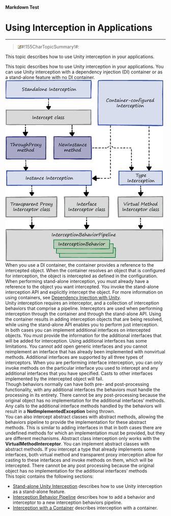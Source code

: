 ﻿---
Source File Name: 75-Interception.docx
AssetID: 67c6df4d-4c1b-4020-82c8-f2cf87defbc2
Title: Using Interception in Applications
Order In ToC: 2\5
Output Filename: 2\5_Using Interception in Applications.markdown
---

#### Markdown Test ####
# Using Interception in Applications #
----------


> ![](../images/note.gif)#!155CharTopicSummary!#:
> 
This topic describes how to use Unity interception in your applications.

This topic describes how to use Unity interception in your applications. You can use Unity interception with a dependency injection (DI) container or as a stand-alone feature with no DI container.   
![](../images/3397ADBCC9BA37E1603B111630672796.png)  
When you use a DI container, the container provides a reference to the intercepted object. When the container resolves an object that is configured for interception, the object is intercepted as defined in the configuration. When performing stand-alone interception, you must already have a reference to the object you want intercepted. You invoke the stand-alone interception API and explicitly intercept the object. For more information on using containers, see [Dependency Injection with Unity](http://msdn.microsoft.com/library/16137689-c8fb-46b0-87f5-7f975241832f).  
Unity interception requires an interceptor, and a collection of interception behaviors that comprise a pipeline. Interceptors are used when performing interception through the container and through the stand-alone API. Using the container results in adding interception objects that are being resolved, while using the stand-alone API enables you to perform just interception.   
In both cases you can implement additional interfaces on intercepted objects. You must provide the information for the additional interfaces that will be added for interception. Using additional interfaces has some limitations. You cannot add open generic interfaces and you cannot reimplement an interface that has already been implemented with nonvirtual methods. Additional interfaces are supported by all three types of interceptors. When you are performing interface interception, you can only invoke methods on the particular interface you used to intercept and any additional interfaces that you have specified. Casts to other interfaces implemented by the intercepted object will fail.  
Though behaviors normally can have both pre- and post-processing functionality, with any additional interfaces the behaviors must handle the processing in its entirety. There cannot be any post-processing because the original object has no implementation for the additional interfaces’ methods. Any calls to the additional interface methods handled by the behaviors will result in a **NotImplementedException** being thrown.  
You can also intercept abstract classes with abstract methods, allowing the behaviors pipeline to provide the implementation for these abstract methods. This is similar to adding interfaces in that in both cases there are undefined methods for which an implementation must be provided, but they are different mechanisms. Abstract class interception only works with the **VirtualMethodInterceptor**. You can implement abstract classes with abstract methods. If you intercept a type that already implements some interfaces, both virtual method and transparent proxy interception allow for casting to these interfaces and invoke methods on them, which will be intercepted. There cannot be any post processing because the original object has no implementation for the additional interfaces’ methods  
This topic contains the following sections:  
+ [Stand-alone Unity Interception](test-markdown_29f44713-c61a-4b7c-a21e-9cd4d183ace3.html#interception_standalone) describes how to use Unity interception as a stand-alone feature.
+ [Interception Behavior Pipeline](test-markdown_7f7a1362-150a-417c-8b15-ba4f7d08cd5a.html#interception_pipeline) describes how to add a behavior and interceptor to a new interception behaviors pipeline.
+ [Interception with a Container](test-markdown_20b2c058-da8b-43ba-b0b5-40d919915481.html#interception_container) describes interception with a container.


